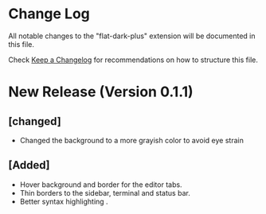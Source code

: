 # Change Log

All notable changes to the "flat-dark-plus" extension will be documented in this file.

Check [Keep a Changelog](http://keepachangelog.com/) for recommendations on how to structure this file.

# <b>New Release (Version 0.1.1)</b>

## [changed]

-  Changed the background to a more grayish color to avoid eye strain

## [Added]

-  Hover background and border for the editor tabs.
-  Thin borders to the sidebar, terminal and status bar.
-  Better syntax highlighting .
